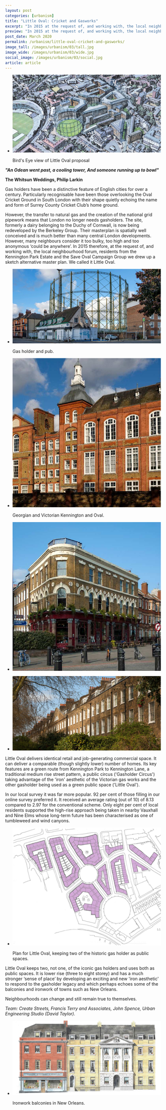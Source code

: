 ```yaml
---
layout: post
categories: [urbanism]
title: "Little Oval: Cricket and Gasworks"
excerpt: "In 2015 at the request of, and working with, the local neighbourhood forum, residents from the Kennington Park Estate and the Save Oval Campaign Group we drew up a sketch alternative master plan. We called it Little Oval."
preview: "In 2015 at the request of, and working with, the local neighbourhood forum, residents from the Kennington Park Estate and the Save Oval Campaign Group we drew up a sketch alternative master plan. We called it Little Oval."
post_date: March 2020
permalink: /urbanism/little-oval-cricket-and-gasworks/
image_tall: /images/urbanism/03/tall.jpg
image_wide: /images/urbanism/03/wide.jpg
social_image: /images/urbanism/03/social.jpg
article: article
---
```


<ul class="list">
	<li class="full">
		<a class="fancybox" rel="group" href="/images/urbanism/03/01.jpg">
			<img src="/images/urbanism/03/social.jpg" alt="Bird's Eye view of Little Oval proposal" />
		</a>
		<p class="caption">Bird's Eye view of Little Oval proposal</p>
	</li>
</ul>

***"An Odean went past, a cooling tower,
And someone running up to bowl"***

**The Whitsun Weddings, Philip Larkin**

Gas holders have been a distinctive feature of English cities for over a century. Particularly recognisable have been those overlooking the Oval Cricket Ground in South London with their shape quietly echoing the name and form of Surrey County Cricket Club’s home ground.

However, the transfer to natural gas and the creation of the national grid pipework means that London no longer needs gasholders. The site, formerly a dairy belonging to the Duchy of Cornwall, is now being redeveloped by the Berkeley Group. Their masterplan is spatially well conceived and is much better than many central London developments. However, many neighbours consider it too bulky, too high and too anonymous ‘could be anywhere’. In 2015 therefore, at the request of, and working with, the local neighbourhood forum, residents from the Kennington Park Estate and the Save Oval Campaign Group we drew up a sketch alternative master plan. We called it Little Oval. 

<ul class="list">
	<li class="full">
		<a class="fancybox" rel="group" href="/images/urbanism/03/02.jpg" title="Gas holder and pub.">
			<img src="/images/urbanism/03/thumbs/02.jpg" alt="Gas holder and pub." />
		</a>
		<p class="caption">Gas holder and pub.</p>
	</li>
</ul>
<ul class="list">
	<li class="half">
		<a class="fancybox" rel="group" href="/images/urbanism/03/03.jpg" title="Georgian and Victorian Kennington and Oval.">
			<img src="/images/urbanism/03/thumbs/03.jpg" alt="Georgian and Victorian Kennington and Oval." />
		</a>
		<p class="caption">Georgian and Victorian Kennington and Oval.</p>
	</li>
	<li class="half">
		<a class="fancybox" rel="group" href="/images/urbanism/03/04.jpg" title="Georgian and Victorian Kennington and Oval.">
			<img src="/images/urbanism/03/thumbs/04.jpg" alt="Georgian and Victorian Kennington and Oval." />
		</a>
	</li>
</ul>
<ul class="list">
	<li class="full">
		<a class="fancybox" rel="group" href="/images/urbanism/03/05.jpg" title="Georgian and Victorian Kennington and Oval.">
			<img src="/images/urbanism/03/thumbs/05.jpg" alt="Georgian and Victorian Kennington and Oval." />
		</a>
	</li>
</ul>

Little Oval delivers identical retail and job-generating commercial space. It can deliver a comparable (though slightly lower) number of homes. Its key features are a green route from Kennington Park to Kennington Lane, a traditional medium rise street pattern, a public circus ('Gasholder Circus') taking advantage of the 'iron' aesthetic of the Victorian gas works and the other gasholder being used as a green public space ('Little Oval').

In our local survey it was far more popular. 92 per cent of those filling in our online survey preferred it. It received an average rating (out of 10) of 8.13 compared to 2.97 for the conventional scheme. Only eight per cent of local residents supported the high-rise approach being taken in nearby Vauxhall and Nine Elms whose long-term future has been characterised as one of tumbleweed and wind canyons. 

<ul class="list">
	<li class="full">
		<a class="fancybox" rel="group" href="/images/urbanism/03/06.jpg" title="Plan for Little Oval, keeping two of the historic gas holder as public spaces.">
			<img src="/images/urbanism/03/thumbs/06.jpg" alt="Plan for Little Oval, keeping two of the historic gas holder as public spaces." />
		</a>
		<p class="caption">Plan for Little Oval, keeping two of the historic gas holder as public spaces.</p>
	</li>
</ul>

Little Oval keeps two, not one, of the iconic gas holders and uses both as public spaces. It is lower rise (three to eight storey) and has a much stronger ‘sense of place’ by developing an exciting and new 'iron aesthetic' to respond to the gasholder legacy and which perhaps echoes some of the balconies and ironwork of towns such as New Orleans.

Neighbourhoods can change and still remain true to themselves. 

*Team: Create Streets, Francis Terry and Associates, John Spence, Urban Engineering Studio (David Taylor).*

<ul class="list">
	<li class="full">
		<a class="fancybox" rel="group" href="/images/urbanism/04/07.jpg" title="Ironwork balconies in New Orleans.">
			<img src="/images/urbanism/04/thumbs/07.jpg" alt="Ironwork balconies in New Orleans." />
		</a>
		<p class="caption">Ironwork balconies in New Orleans.</p>
	</li>
</ul>
